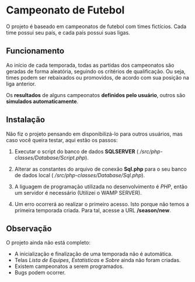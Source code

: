 # **Campeonato de Futebol**

O projeto é baseado em campeonatos de futebol com times fictícios. Cada time possui seu país, e cada país possui suas ligas.

## **Funcionamento**
Ao início de cada temporada, todas as partidas dos campeonatos são geradas de forma aleatória, seguindo os critérios de qualificação. Ou seja, times podem ser rebaixados ou promovidos, de acordo com sua posição na liga anterior.

Os **resultados** de alguns campeonatos **definidos pelo usuário**, outros são **simulados automaticamente**.

## **Instalação**
Não fiz o projeto pensando em disponibilizá-lo para outros usuários, mas caso você queira testar, aqui estão os passos:

1. Executar o script do banco de dados **SQLSERVER** ( _/src/php-classes/Database/Script.php_).

2. Alterar as constantes do arquivo de conexão **Sql.php** para o seu banco de dados local ( _/src/php-classes/Database/Sql.php_).

3. A liguagem de programação utilizada no desenvolvimento é _PHP_, então um servidor é necessário (Utilizei o WAMP SERVER).

4. Um erro ocorrerá ao realizar o primeiro acesso. Isto porque não temos a primeira temporada criada. Para tal, acesse a URL **/season/new**.

## **Observação**
O projeto ainda não está completo:
 - A inicialização e finalização de uma temporada não é automática.
 - Telas _Lista de Equipes_, _Estatísticas_ e _Sobre_ ainda não foram criadas.
 - Existem campeonatos a serem programados.
 - Bugs podem ocorrer.



